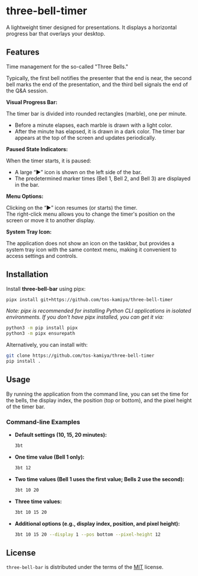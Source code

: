 # three-bell-timer

A lightweight timer designed for presentations. It displays a horizontal progress bar that overlays your desktop.

## Features

Time management for the so-called "Three Bells."

Typically, the first bell notifies the presenter that the end is near, the second bell marks the end of the presentation, and the third bell signals the end of the Q&A session.

**Visual Progress Bar:**  

The timer bar is divided into rounded rectangles (marble), one per minute.
- Before a minute elapses, each marble is drawn with a light color.
- After the minute has elapsed, it is drawn in a dark color.
The timer bar appears at the top of the screen and updates periodically.

**Paused State Indicators:**  

When the timer starts, it is paused:
- A large “▶” icon is shown on the left side of the bar.
- The predetermined marker times (Bell 1, Bell 2, and Bell 3) are displayed in the bar.

**Menu Options:**  

Clicking on the “▶” icon resumes (or starts) the timer.  
The right-click menu allows you to change the timer's position on the screen or move it to another display.

**System Tray Icon:**  

The application does not show an icon on the taskbar, but provides a system tray icon with the same context menu, making it convenient to access settings and controls.

## Installation

Install **three-bell-bar** using pipx:

```bash
pipx install git+https://github.com/tos-kamiya/three-bell-timer
```

*Note: pipx is recommended for installing Python CLI applications in isolated environments. If you don't have pipx installed, you can get it via:*

```bash
python3 -m pip install pipx
python3 -m pipx ensurepath
```

Alternatively, you can install with:

```bash
git clone https://github.com/tos-kamiya/three-bell-timer
pip install .
```

## Usage

By running the application from the command line, you can set the time for the bells, the display index, the position (top or bottom), and the pixel height of the timer bar.

### Command-line Examples

- **Default settings (10, 15, 20 minutes):**
  ```bash
  3bt
  ```

- **One time value (Bell 1 only):**
  ```bash
  3bt 12
  ```

- **Two time values (Bell 1 uses the first value; Bells 2 use the second):**
  ```bash
  3bt 10 20
  ```

- **Three time values:**
  ```bash
  3bt 10 15 20
  ```

- **Additional options (e.g., display index, position, and pixel height):**
  ```bash
  3bt 10 15 20 --display 1 --pos bottom --pixel-height 12
  ```

## License

`three-bell-bar` is distributed under the terms of the [MIT](https://spdx.org/licenses/MIT.html) license.

